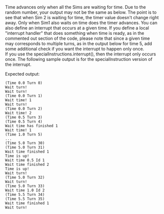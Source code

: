 Time advances only when all the Sims are waiting for time. Due to the random number, your output may not be the same as below. The point is to see that when Sim 2 is waiting for time, the timer value doesn't change right away. Only when Sim1 also waits on time does the timer advances. You can also define an interrupt that occurs at a given time. 
If you define a local "interrupt handler" that does something when time is ready, as in the commented out section of the code, please note that since a given time may corresponds to multiple turns, as in the output below for time 5, add some additional check if you want the interrupt to happen only once.  
If you use the specialInstructions.interrupt(), then the interrupt only occurs once. The following sample output is for the specialInstruction version of the interrupt. 

Expected output: 
```
(Time 0.0 Turn 0)
Wait turn!
Wait turn!
(Time 0.0 Turn 1)
Wait time! 1
Wait turn!
(Time 0.0 Turn 2)
Wait time! 2
(Time 0.5 Turn 3)
(Time 0.5 Turn 4)
Wait time has finished 1
Wait time! 1
(Time 1.0 Turn 5)
...
(Time 5.0 Turn 30)
(Time 5.0 Turn 31)
Wait time finished 1
Time is up!
Wait time 0.5 Id 1
Wait time finished 2
Time is up!
Wait turn!
(Time 5.0 Turn 32)
Wait turn!
(Time 5.0 Turn 33)
Wait time 1.0 Id 2
(Time 5.5 Turn 34)
(Time 5.5 Turn 35)
Wait time finished 1
Wait turn!
```

